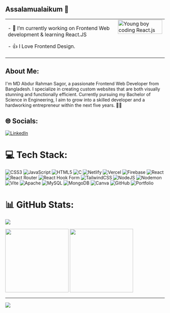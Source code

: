 ## Assalamualaikum 👋

<table style="border-collapse: collapse; border: none; width: 100%;">
  <tr style="border: none;">
    <td style="border: none; vertical-align: top; padding-right: 10px;">
      <p>- 🔭 I’m currently working on Frontend Web development & learning React.JS</p>
      <p>- 👍 I Love Frontend Design.</p>
    </td>
    <td style="border: none; vertical-align: top;">
      <img src="https://media.giphy.com/media/SWoSkN6DxTszqIKEqv/giphy.gif" alt="Young boy coding React.js" style="width: 100%; max-width: 480px; height: auto;">
    </td>
  </tr>
</table>


## About Me:  
I'm MD Abdur Rahman Sagor, a passionate Frontend Web Developer from Bangladesh. I specialize in creating custom websites that are both visually stunning and functionally efficient. Currently pursuing my Bachelor of Science in Engineering, I aim to grow into a skilled developer and a hardworking entrepreneur within the next five years. 🚀✨  



## 🌐 Socials:  
[![LinkedIn](https://img.shields.io/badge/LinkedIn-%230077B5.svg?logo=linkedin&logoColor=white)](https://linkedin.com/in/mdabdurrahmansagor/) 

# 💻 Tech Stack:  
![CSS3](https://img.shields.io/badge/css3-%231572B6.svg?style=for-the-badge&logo=css3&logoColor=white) ![JavaScript](https://img.shields.io/badge/javascript-%23323330.svg?style=for-the-badge&logo=javascript&logoColor=%23F7DF1E) ![HTML5](https://img.shields.io/badge/html5-%23E34F26.svg?style=for-the-badge&logo=html5&logoColor=white) ![C](https://img.shields.io/badge/c-%2300599C.svg?style=for-the-badge&logo=c&logoColor=white) ![Netlify](https://img.shields.io/badge/netlify-%23000000.svg?style=for-the-badge&logo=netlify&logoColor=#00C7B7) ![Vercel](https://img.shields.io/badge/vercel-%23000000.svg?style=for-the-badge&logo=vercel&logoColor=white) ![Firebase](https://img.shields.io/badge/firebase-%23039BE5.svg?style=for-the-badge&logo=firebase) ![React](https://img.shields.io/badge/react-%2320232a.svg?style=for-the-badge&logo=react&logoColor=%2361DAFB) ![React Router](https://img.shields.io/badge/React_Router-CA4245?style=for-the-badge&logo=react-router&logoColor=white) ![React Hook Form](https://img.shields.io/badge/React%20Hook%20Form-%23EC5990.svg?style=for-the-badge&logo=reacthookform&logoColor=white) ![TailwindCSS](https://img.shields.io/badge/tailwindcss-%2338B2AC.svg?style=for-the-badge&logo=tailwind-css&logoColor=white) ![NodeJS](https://img.shields.io/badge/node.js-6DA55F?style=for-the-badge&logo=node.js&logoColor=white) ![Nodemon](https://img.shields.io/badge/NODEMON-%23323330.svg?style=for-the-badge&logo=nodemon&logoColor=%BBDEAD) ![Vite](https://img.shields.io/badge/vite-%23646CFF.svg?style=for-the-badge&logo=vite&logoColor=white) ![Apache](https://img.shields.io/badge/apache-%23D42029.svg?style=for-the-badge&logo=apache&logoColor=white) ![MySQL](https://img.shields.io/badge/mysql-4479A1.svg?style=for-the-badge&logo=mysql&logoColor=white) ![MongoDB](https://img.shields.io/badge/MongoDB-%234ea94b.svg?style=for-the-badge&logo=mongodb&logoColor=white) ![Canva](https://img.shields.io/badge/Canva-%2300C4CC.svg?style=for-the-badge&logo=Canva&logoColor=white) ![GitHub](https://img.shields.io/badge/github-%23121011.svg?style=for-the-badge&logo=github&logoColor=white) ![Portfolio](https://img.shields.io/badge/Portfolio-%23000000.svg?style=for-the-badge&logo=firefox&logoColor=#FF7139)  

# 📊 GitHub Stats:  
![](https://github-readme-stats.vercel.app/api/top-langs/?username=SAGOR1012&theme=dark&hide_border=true&include_all_commits=true&count_private=false&layout=compact)  


  <img src="https://github-readme-streak-stats.herokuapp.com/?user=SAGOR1012&theme=dark&hide_border=true" height="200px" >
  <img src="https://github-readme-stats.vercel.app/api?username=SAGOR1012&theme=dark&hide_border=true&include_all_commits=true&count_private=false" height="200px" ">


---  
[![](https://visitcount.itsvg.in/api?id=SAGOR1012&icon=0&color=0)](https://visitcount.itsvg.in)  
<!-- Proudly created with GPRM ( https://gprm.itsvg.in ) -->
